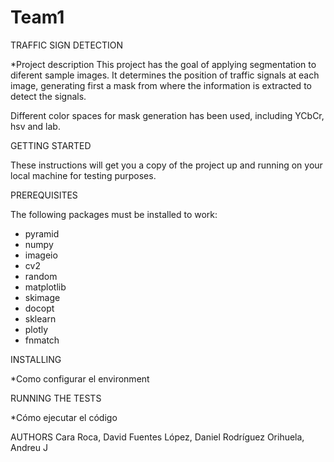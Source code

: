 # Team1
TRAFFIC SIGN DETECTION

*Project description
This project has the goal of applying segmentation to diferent sample images.
It determines the position of traffic signals at each image, generating first a
mask from where the information is extracted to detect the signals.

Different color spaces for mask generation has been used, including YCbCr, hsv and lab.

GETTING STARTED

These instructions will get you a copy of the project up and running on your local machine for testing purposes. 

PREREQUISITES

The following packages must be installed to work:

- pyramid
- numpy
- imageio
- cv2
- random
- matplotlib
- skimage
- docopt
- sklearn
- plotly
- fnmatch

INSTALLING

*Como configurar el environment


RUNNING THE TESTS

*Cómo ejecutar el código

AUTHORS
Cara Roca, David
Fuentes López, Daniel
Rodríguez Orihuela, Andreu J
